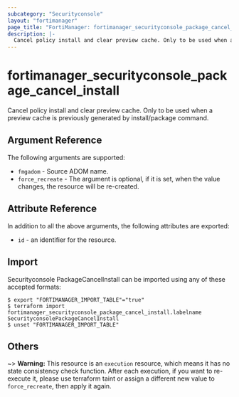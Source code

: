 ```yaml
---
subcategory: "Securityconsole"
layout: "fortimanager"
page_title: "FortiManager: fortimanager_securityconsole_package_cancel_install"
description: |-
  Cancel policy install and clear preview cache. Only to be used when a preview cache is previously generated by install/package command.
---
```


# fortimanager_securityconsole_package_cancel_install
Cancel policy install and clear preview cache. Only to be used when a preview cache is previously generated by install/package command.

## Argument Reference


The following arguments are supported:


* `fmgadom` - Source ADOM name.
* `force_recreate` - The argument is optional, if it is set, when the value changes, the resource will be re-created.


## Attribute Reference

In addition to all the above arguments, the following attributes are exported:
* `id` - an identifier for the resource.

## Import

Securityconsole PackageCancelInstall can be imported using any of these accepted formats:
```
$ export "FORTIMANAGER_IMPORT_TABLE"="true"
$ terraform import fortimanager_securityconsole_package_cancel_install.labelname SecurityconsolePackageCancelInstall
$ unset "FORTIMANAGER_IMPORT_TABLE"
```

## Others

~> **Warning:** This resource is an `execution` resource, which means it has no state consistency check function. After each execution, if you want to re-execute it, please use terraform taint or assign a different new value to `force_recreate`, then apply it again.
